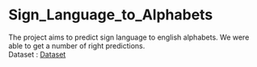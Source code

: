 # Sign_Language_to_Alphabets

The project aims to predict sign language to english alphabets. We were able to get a number of right predictions. <br/>
Dataset : [Dataset](https://www.kaggle.com/grassknoted/asl-alphabet)
